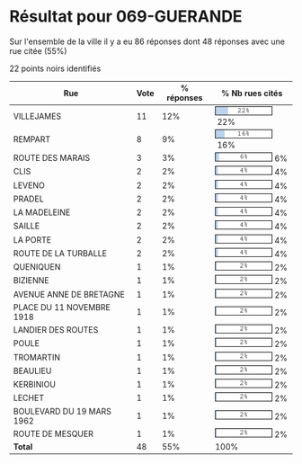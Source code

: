 # Résultat pour 069-GUERANDE

Sur l'ensemble de la ville il y a eu 86 réponses dont 48 réponses avec une rue citée (55%)

22 points noirs identifiés

| Rue | Vote | % réponses | % Nb rues cités|
|-----|------|------------|----------------|
| VILLEJAMES | 11 | 12% | <img src="../../img/bar_22.gif" />&nbsp;22%|
| REMPART | 8 | 9% | <img src="../../img/bar_16.gif" />&nbsp;16%|
| ROUTE DES MARAIS | 3 | 3% | <img src="../../img/bar_6.gif" />&nbsp;6%|
| CLIS | 2 | 2% | <img src="../../img/bar_4.gif" />&nbsp;4%|
| LEVENO | 2 | 2% | <img src="../../img/bar_4.gif" />&nbsp;4%|
| PRADEL | 2 | 2% | <img src="../../img/bar_4.gif" />&nbsp;4%|
| LA MADELEINE | 2 | 2% | <img src="../../img/bar_4.gif" />&nbsp;4%|
| SAILLE | 2 | 2% | <img src="../../img/bar_4.gif" />&nbsp;4%|
| LA PORTE | 2 | 2% | <img src="../../img/bar_4.gif" />&nbsp;4%|
| ROUTE DE LA TURBALLE | 2 | 2% | <img src="../../img/bar_4.gif" />&nbsp;4%|
| QUENIQUEN | 1 | 1% | <img src="../../img/bar_2.gif" />&nbsp;2%|
| BIZIENNE | 1 | 1% | <img src="../../img/bar_2.gif" />&nbsp;2%|
| AVENUE ANNE DE BRETAGNE | 1 | 1% | <img src="../../img/bar_2.gif" />&nbsp;2%|
| PLACE DU 11 NOVEMBRE 1918 | 1 | 1% | <img src="../../img/bar_2.gif" />&nbsp;2%|
| LANDIER DES ROUTES | 1 | 1% | <img src="../../img/bar_2.gif" />&nbsp;2%|
| POULE | 1 | 1% | <img src="../../img/bar_2.gif" />&nbsp;2%|
| TROMARTIN | 1 | 1% | <img src="../../img/bar_2.gif" />&nbsp;2%|
| BEAULIEU | 1 | 1% | <img src="../../img/bar_2.gif" />&nbsp;2%|
| KERBINIOU | 1 | 1% | <img src="../../img/bar_2.gif" />&nbsp;2%|
| LECHET | 1 | 1% | <img src="../../img/bar_2.gif" />&nbsp;2%|
| BOULEVARD DU 19 MARS 1962 | 1 | 1% | <img src="../../img/bar_2.gif" />&nbsp;2%|
| ROUTE DE MESQUER | 1 | 1% | <img src="../../img/bar_2.gif" />&nbsp;2%|
| **Total** | 48 | 55% | 100%|
